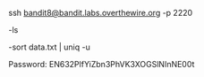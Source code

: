 ssh bandit8@bandit.labs.overthewire.org -p 2220

-ls

-sort data.txt | uniq -u

Password:
EN632PlfYiZbn3PhVK3XOGSlNInNE00t
